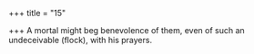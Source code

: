 +++
title = "15"

+++
A mortal might beg benevolence of them,
even of such an undeceivable (flock), with his prayers.